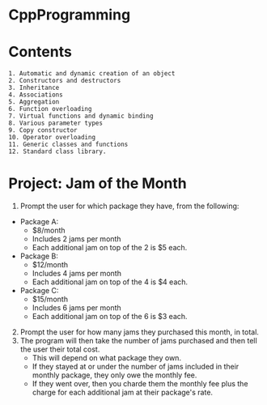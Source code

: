 # CppProgramming 

# Contents

    1. Automatic and dynamic creation of an object
    2. Constructors and destructors
    3. Inheritance
    4. Associations
    5. Aggregation
    6. Function overloading
    7. Virtual functions and dynamic binding
    8. Various parameter types
    9. Copy constructor
    10. Operator overloading 
    11. Generic classes and functions
    12. Standard class library.

# Project: Jam of the Month
   1. Prompt the user for which package they have, from the following:
   * Package A:
        * $8/month
        * Includes 2 jams per month
        * Each additional jam on top of the 2 is $5 each.
   * Package B:
        * $12/month
        * Includes 4 jams per month
        * Each additional jam on top of the 4 is $4 each.
   * Package C: 
        * $15/month
        * Includes 6 jams per month
        * Each additional jam on top of the 6 is $3 each.
   2. Prompt the user for how many jams they purchased this month, in total.
   3. The program will then take the number of jams purchased and then tell the user their total cost.
       * This will depend on what package they own.
       * If they stayed at or under the number of jams included in their monthly package, they only owe the monthly fee.
       * If they went over, then you charde them the monthly fee plus the charge for each additional jam at their package's rate.
